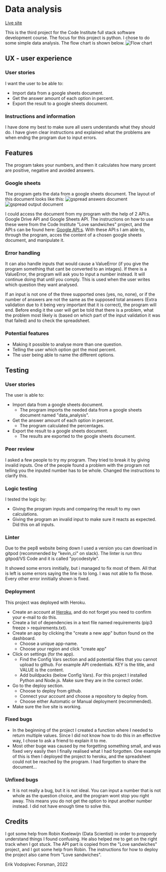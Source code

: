 # Data analysis
[Live site](https://data-analysis-ci.herokuapp.com/)

This is the third project for the Code Institute full stack software development course. The focus for this project is python. I chose to do some simple data analysis. The flow chart is shown below.
![Flow chart](docs/flowchart.png)

## UX - user experience
### User stories
I want the user to be able to:
- Import data from a google sheets document.
- Get the answer amount of each option in percent.
- Export the result to a google sheets document.

### Instructions and information
I have done my best to make sure all users understands what they should do. I have given clear instructions and explained what the problems are when endng the program due to input errors.

## Features
The program takes your numbers, and then it calculates how many prcent are positive, negative and avoided answers.  

### Google sheets
The program gets the data from a google sheets document. The layout of this document looks like this:
![gspread answers document](docs/sheet_answers.PNG)
![gspread output document](docs/sheet_output.PNG)

I could access the document from my program with the help of 2 API:s. Google Drive API and Google Sheets API. The instructions on how to use these were from the Code Institute "Love sandwiches" project, and the API:s can be found here: [Google API:s](https://console.cloud.google.com/apis/library). With these API:s I am able to, through the program, acces the content of a chosen google sheets document, and manipulate it.

### Error handling
It can also handle inputs that would cause a ValueError (if you give the program something that cant be converted to an intages). If there is a ValueError, the program will ask you to input a number instead. It will continue doing that until you comply. This is used when the user writes which question they want analysed.

If an input is not one of the three supported ones (yes, no, none), or if the number of answers are not the same as the supposed total answers (Extra validation due to it being very important that it is correct), the program will end. Before endig it the user will get be told that there is a problem, what the problem most likely is (based on which part of the input validation it was that failed) and to check the spreadsheet.

### Potential features
- Making it possible to analyse more than one question.
- Telling the user which option got the most percent.
- The user being able to name the different options.

## Testing
### User stories
The user is able to:
- Import data from a google sheets document.
  - The program imports the needed data from a google sheets document named "data_analysis".
- Get the answer amount of each option in percent.
  - The program calculated the percentages.
- Export the result to a google sheets document.
  - The results are exported to the google sheets document.

### Peer review
I asked a few people to try my program. They tried to break it by giving invalid inputs. One of the people found a problem with the program not telling you the inputed number has to be whole. Changed the instructions to clarify this.

### Logic testing
I tested the logic by:
- Giving the program inputs and comparing the result to my own calculations.
- Giving the program an invalid input to make sure it reacts as expected. Did this on all inputs. 

### Linter
Due to the pep8 website being down I used a version you can download in gitpod (recommended by "kevin_ci" on slack). The linter is run thru gitpod/VS Code and it is called "pycodestyle". 

It showed some errors innitially, but i managed to fix most of them. All that is left is some errors saying the line is to long. I was not able to fix those. Every other error innitially shown is fixed.

### Deployment
This project was deployed with Heroku. 
- Create an account at [Heroku](heroku.com), and do not forget you need to confirm your e-mail to do this.
- Create a list of dependencies in a text file named requirements (pip3 freeze > requirements.txt).
- Create an app by clicking the "create a new app" button found on the dashboard.
  - Choose a unique app-name.
  - Choose your region and click "create app"
- Click on settings (for the app).
  - Find the Config Vars section and add potential files that you cannot upload to github. For example API credentials. KEY is the title, and VALUE is the content.
  - Add buildpacks (below Config Vars). For this project I installed Python and Node.js. Make sure they are in the correct order.
- Go to the deploy section.
  - Choose to deploy from github.
  - Connect your account and choose a repository to deploy from.
  - Choose either Automatic or Manual deployment (recommended).
- Make sure the live site is working.

### Fixed bugs
- In the beginning of the project I created a function where I needed to return multiple values. Since I did not know how to do this in an effective way, I chose to ask a friend to explain it to me. 
- Most other buge was caused by me forgetting something small, and was fixed very easily then I finally realised what I had forgotten. One example of this is then I deployed the project to heroku, and the spreadsheet could not be reached by the program. I had forgotten to share the document...

### Unfixed bugs
- It is not really a bug, but it is not ideal. You can input a number that is not whole as the question choice, and the program wont stop you right away. This means you do not get the option to input another number instead. I did not have enough time to solve this.

## Credits
I got some help from Robin Koelewijn (Data Scientist) in order to propperly understand things I found confusing. He also helped me to get on the right track when I got stuck. The API part is copied from the "Love sandwiches" project, and I got some help from Robin. The instructions for how to deploy the project also came from "Love sandwiches".

Erik Vodopivec Forsman, 2022
